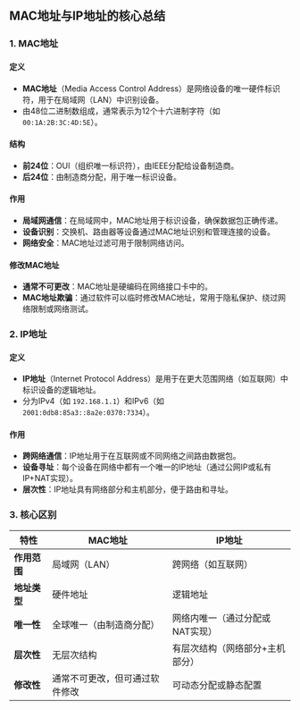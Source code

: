 
## MAC地址与IP地址的核心总结

### 1. MAC地址
#### 定义
- **MAC地址**（Media Access Control Address）是网络设备的唯一硬件标识符，用于在局域网（LAN）中识别设备。
- 由48位二进制数组成，通常表示为12个十六进制字符（如 `00:1A:2B:3C:4D:5E`）。

#### 结构
- **前24位**：OUI（组织唯一标识符），由IEEE分配给设备制造商。
- **后24位**：由制造商分配，用于唯一标识设备。

#### 作用
- **局域网通信**：在局域网中，MAC地址用于标识设备，确保数据包正确传递。
- **设备识别**：交换机、路由器等设备通过MAC地址识别和管理连接的设备。
- **网络安全**：MAC地址过滤可用于限制网络访问。

#### 修改MAC地址
- **通常不可更改**：MAC地址是硬编码在网络接口卡中的。
- **MAC地址欺骗**：通过软件可以临时修改MAC地址，常用于隐私保护、绕过网络限制或网络测试。


### 2. IP地址
#### 定义
- **IP地址**（Internet Protocol Address）是用于在更大范围网络（如互联网）中标识设备的逻辑地址。
- 分为IPv4（如 `192.168.1.1`）和IPv6（如 `2001:0db8:85a3::8a2e:0370:7334`）。

#### 作用
- **跨网络通信**：IP地址用于在互联网或不同网络之间路由数据包。
- **设备寻址**：每个设备在网络中都有一个唯一的IP地址（通过公网IP或私有IP+NAT实现）。
- **层次性**：IP地址具有网络部分和主机部分，便于路由和寻址。


### 3. 核心区别
| 特性            | MAC地址                          | IP地址                          |
|-----------------|----------------------------------|---------------------------------|
| **作用范围**     | 局域网（LAN）                    | 跨网络（如互联网）              |
| **地址类型**     | 硬件地址                         | 逻辑地址                        |
| **唯一性**       | 全球唯一（由制造商分配）         | 网络内唯一（通过分配或NAT实现） |
| **层次性**       | 无层次结构                       | 有层次结构（网络部分+主机部分） |
| **修改性**       | 通常不可更改，但可通过软件修改   | 可动态分配或静态配置            |
